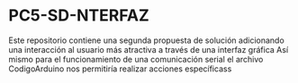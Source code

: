 # PC5-SD-NTERFAZ
Este repositorio contiene una segunda propuesta de solución adicionando una interacción al usuario más atractiva a través de una interfaz gráfica
Así mismo para el funcionamiento de una comunicación serial el archivo CodigoArduino nos permitiría realizar acciones específicass

